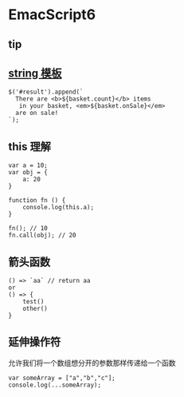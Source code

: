 EmacScript6
===

tip
---

## [string 模板](http://localhost:8095/#docs/string)

```
$('#result').append(`
  There are <b>${basket.count}</b> items
   in your basket, <em>${basket.onSale}</em>
  are on sale!
`);
```

## this 理解

```
var a = 10;
var obj = {
    a: 20
}

function fn () {
    console.log(this.a);
}

fn(); // 10
fn.call(obj); // 20
```

## 箭头函数

```
() => `aa` // return aa
or
() => {
    test()
    other()
}
```

## 延伸操作符

允许我们将一个数组想分开的参数那样传递给一个函数

```
var someArray = ["a","b","c"];
console.log(...someArray);
```
